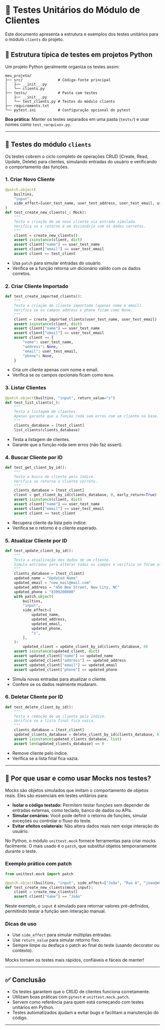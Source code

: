 # 🧪 Testes Unitários do Módulo de Clientes

Este documento apresenta a estrutura e exemplos dos testes unitários para o módulo `clients` do projeto.

## 📂 Estrutura típica de testes em projetos Python

Um projeto Python geralmente organiza os testes assim:

```
meu_projeto/
├── src/                # Código-fonte principal
│   ├── __init__.py
│   └── clients.py
├── tests/              # Pasta com testes
│   ├── __init__.py
│   └── test_clients.py # Testes do módulo clients
├── requirements.txt
└── pytest.ini          # Configuração opcional do pytest
```

**Boa prática:**
Manter os testes separados em uma pasta (`tests/`) e usar nomes como `test_<arquivo>.py`.

---

## 📝 Testes do módulo `clients`

Os testes cobrem o ciclo completo de operações CRUD (Create, Read, Update, Delete) para clientes, simulando entradas do usuário e verificando o comportamento das funções.

### 1. Criar Novo Cliente

```python
@patch.object(
    builtins,
    "input",
    side_effect=[user_test_name, user_test_address, user_test_email, user_test_phone],
)
def test_create_new_clients(_: Mock):
    """
    Testa a criação de um novo cliente via entrada simulada.
    Verifica se o retorno é um dicionário com os dados corretos.
    """
    client = create_new_clients()
    assert isinstance(client, dict)
    assert client["name"] == user_test_name
    assert client["email"] == user_test_email
    assert client == test_client
```

- Usa `patch` para simular entradas do usuário.
- Verifica se a função retorna um dicionário válido com os dados corretos.

### 2. Criar Cliente Importado

```python
def test_create_imported_clients():
    """
    Testa a criação de cliente importado (apenas nome e email).
    Verifica se os campos address e phone ficam como None.
    """
    client = create_imported_clients(user_test_name, user_test_email)
    assert isinstance(client, dict)
    assert client["name"] == user_test_name
    assert client["email"] == user_test_email
    assert client == {
        "name": user_test_name,
        "address": None,
        "email": user_test_email,
        "phone": None,
    }
```

- Cria um cliente apenas com nome e email.
- Verifica se os campos opcionais ficam como `None`.

### 3. Listar Clientes

```python
@patch.object(builtins, "input", return_value="s")
def test_list_clients(_):
    """
    Testa a listagem de clientes.
    Apenas garante que a função roda sem erros com um cliente na base.
    """
    clients_database = [test_client]
    list_clients(clients_database)
```

- Testa a listagem de clientes.
- Garante que a função roda sem erros (não faz assert).

### 4. Buscar Cliente por ID

```python
def test_get_client_by_id():
    """
    Testa a busca de cliente pelo índice.
    Verifica se retorna o cliente correto.
    """
    clients_database = [test_client]
    client = get_client_by_id(clients_database, 0, early_return=True)
    assert isinstance(client, dict)
    assert client["name"] == user_test_name
    assert client["email"] == user_test_email
    assert client == test_client
```

- Recupera cliente da lista pelo índice.
- Verifica se o retorno é o cliente esperado.

### 5. Atualizar Cliente por ID

```python
def test_update_client_by_id():
    """
    Testa a atualização dos dados de um cliente.
    Simula entradas para alterar todos os campos e verifica se foram atualizados.
    """
    clients_database = [test_client]
    updated_name = "Updated Name"
    updated_email = "new_mail@mail.com"
    updated_address = "456 New Street, New City, NC"
    updated_phone = "8399200000"
    with patch.object(
        builtins,
        "input",
        side_effect=[
            updated_name,
            updated_address,
            updated_email,
            updated_phone,
            "s",
        ],
    ):
        updated_client = update_client_by_id(clients_database, 0)
    assert isinstance(updated_client, dict)
    assert updated_client["name"] == updated_name
    assert updated_client["address"] == updated_address
    assert updated_client["email"] == updated_email
    assert updated_client["phone"] == updated_phone
```

- Simula novas entradas para atualizar o cliente.
- Confere se os dados realmente mudaram.

### 6. Deletar Cliente por ID

```python
def test_delete_client_by_id():
    """
    Testa a remoção de um cliente pelo índice.
    Verifica se a lista final fica vazia.
    """
    clients_database = [test_client]
    updated_clients_database = delete_client_by_id(clients_database, 0)
    assert isinstance(updated_clients_database, list)
    assert len(updated_clients_database) == 0
```

- Remove cliente pelo índice.
- Verifica se a lista final fica vazia.

---

## 🤖 Por que usar e como usar Mocks nos testes?

Mocks são objetos simulados que imitam o comportamento de objetos reais. Eles são essenciais em testes unitários para:

- **Isolar o código testado:** Permitem testar funções sem depender de entradas externas, como teclado, banco de dados ou APIs.
- **Simular cenários:** Você pode definir o retorno de funções, simular exceções ou controlar o fluxo do teste.
- **Evitar efeitos colaterais:** Não altera dados reais nem exige interação do usuário.

No Python, o módulo `unittest.mock` fornece ferramentas para criar mocks facilmente. O mais usado é o `patch`, que substitui objetos temporariamente durante o teste.

### Exemplo prático com patch

```python
from unittest.mock import patch

@patch.object(builtins, "input", side_effect=["João", "Rua A", "joao@email.com", "99999999"])
def test_create_new_clients(mock_input):
    client = create_new_clients()
    assert client["name"] == "João"
```

Neste exemplo, o `input` é simulado para retornar valores pré-definidos, permitindo testar a função sem interação manual.

### Dicas de uso

- Use `side_effect` para simular múltiplas entradas.
- Use `return_value` para simular retorno fixo.
- Sempre limpe ou desfaça o patch ao final do teste (usando decorator ou contexto).

Mocks tornam os testes mais rápidos, confiáveis e fáceis de manter!

---

## ✅ Conclusão

- Os testes garantem que o CRUD de clientes funciona corretamente.
- Utilizam boas práticas com `pytest` e `unittest.mock.patch`.
- Servem como referência para quem está começando com testes unitários em Python.
- Testes automatizados ajudam a evitar bugs e facilitam a manutenção do código.

---
